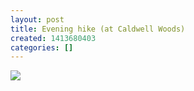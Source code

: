 ```yaml
---
layout: post
title: Evening hike (at Caldwell Woods)
created: 1413680403
categories: []
---
```

<img src="http://33.media.tumblr.com/89b08d94ce52a2d5b543c289df566c57/tumblr_ndo2s4cqz31rsr8w3o1_500.jpg"/><br/><br/>

